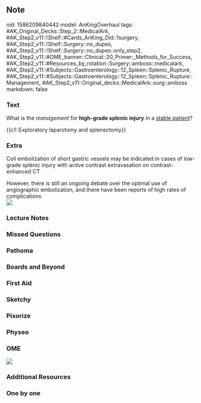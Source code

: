 ## Note
nid: 1586209840442
model: AnKingOverhaul
tags: #AK_Original_Decks::Step_2::MedicalArk, #AK_Step2_v11::!Shelf::#Cards_AnKing_Did::1surgery, #AK_Step2_v11::!Shelf::Surgery::no_dupes, #AK_Step2_v11::!Shelf::Surgery::no_dupes::only_step2, #AK_Step2_v11::#OME_banner::Clinical::20_Primer:_Methods_for_Success, #AK_Step2_v11::#Resources_by_rotation::Surgery::amboss::medicalark, #AK_Step2_v11::#Subjects::Gastroenterology::12_Spleen::Splenic_Rupture, #AK_Step2_v11::#Subjects::Gastroenterology::12_Spleen::Splenic_Rupture::Management, #AK_Step2_v11::Original_decks::MedicalArk::surg::amboss
markdown: false

### Text
What is the <i>management</i> for <b>high-grade splenic injury</b>
in a <u>stable patient</u>?
<div>
  {{c1::Exploratory laparotomy and splenectomy}}
</div>

### Extra
Coil embolization of short gastric vessels may be indicated in
cases of low-grade splenic injury with active contrast
extravasation on contrast-enhanced CT
<div>
  However, there is still an ongoing debate over the optimal use of
  angiographic embolization, and there have been reports of high
  rates of complications
</div>
<div><img src="big_588f42410725c.jpg"></div>

### Lecture Notes


### Missed Questions


### Pathoma


### Boards and Beyond


### First Aid


### Sketchy


### Pixorize


### Physeo


### OME
<div class="ome-widget">
  <a href="https://onlinemeded.org/spa/surgery?ref=anki"><img src=
  "_OME_AnkiFlashcards_Topic_1.png"></a>
</div>

### Additional Resources


### One by one


